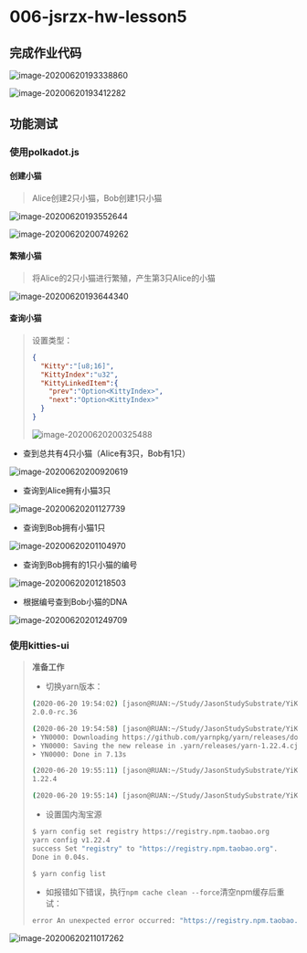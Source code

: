 # 006-jsrzx-hw-lesson5

## 完成作业代码

![image-20200620193338860](imgs/image-20200620193338860.png)

![image-20200620193412282](imgs/image-20200620193412282.png)

## 功能测试

### 使用polkadot.js

#### 创建小猫

> Alice创建2只小猫，Bob创建1只小猫

![image-20200620193552644](imgs/image-20200620193552644.png)

![image-20200620200749262](imgs/image-20200620200749262.png)

#### 繁殖小猫

> 将Alice的2只小猫进行繁殖，产生第3只Alice的小猫

![image-20200620193644340](imgs/image-20200620193644340.png)

#### 查询小猫

> 设置类型：
>
> ```json
> {
>   "Kitty":"[u8;16]",
>   "KittyIndex":"u32",
>   "KittyLinkedItem":{
>     "prev":"Option<KittyIndex>",
>     "next":"Option<KittyIndex>"
>   }
> }
> ```
>
> ![image-20200620200325488](imgs/image-20200620200325488.png)

- 查到总共有4只小猫（Alice有3只，Bob有1只）

![image-20200620200920619](imgs/image-20200620200920619.png)

- 查询到Alice拥有小猫3只

![image-20200620201127739](imgs/image-20200620201127739.png)

- 查询到Bob拥有小猫1只

![image-20200620201104970](imgs/image-20200620201104970.png)

- 查询到Bob拥有的1只小猫的编号

![image-20200620201218503](imgs/image-20200620201218503.png)

- 根据编号查到Bob小猫的DNA

![image-20200620201249709](imgs/image-20200620201249709.png)

### 使用kitties-ui

> **准备工作**
>
> - 切换yarn版本：
>
> ```bash
> (2020-06-20 19:54:02) [jason@RUAN:~/Study/JasonStudySubstrate/YiKuaiSubstrateCourse/team1/lesson5/substrate-kitties-ui] (lesson-5)$ yarn --version
> 2.0.0-rc.36
> 
> (2020-06-20 19:54:58) [jason@RUAN:~/Study/JasonStudySubstrate/YiKuaiSubstrateCourse/team1/lesson5/substrate-kitties-ui] (lesson-5)$ yarn set version 1.22.4
> ➤ YN0000: Downloading https://github.com/yarnpkg/yarn/releases/download/v1.22.4/yarn-1.22.4.js
> ➤ YN0000: Saving the new release in .yarn/releases/yarn-1.22.4.cjs
> ➤ YN0000: Done in 7.13s
> 
> (2020-06-20 19:55:11) [jason@RUAN:~/Study/JasonStudySubstrate/YiKuaiSubstrateCourse/team1/lesson5/substrate-kitties-ui] (lesson-5)$ yarn --version
> 1.22.4
> 
> (2020-06-20 19:55:14) [jason@RUAN:~/Study/JasonStudySubstrate/YiKuaiSubstrateCourse/team1/lesson5/substrate-kitties-ui] (lesson-5)$ yarn install
> ```
> - 设置国内淘宝源
>
> ```bash
> $ yarn config set registry https://registry.npm.taobao.org
> yarn config v1.22.4
> success Set "registry" to "https://registry.npm.taobao.org".
> Done in 0.04s.
> 
> $ yarn config list
> ```
> - 如报错如下错误，执行`npm cache clean --force`清空npm缓存后重试：
>
> ```bash
> error An unexpected error occurred: "https://registry.npm.taobao.org/typescript/download/typescript-3.9.5.tgz?cache=0&sync_timestamp=1592637499175&other_urls=https%3A%2F%2Fregistry.npm.taobao.org%2Ftypescript%2Fdownload%2Ftypescript-3.9.5.tgz: unexpected end of file".
> ```

![image-20200620211017262](imgs/image-20200620211017262.png)